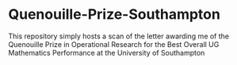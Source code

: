 # Quenouille-Prize-Southampton
This repository simply hosts a scan of the letter awarding me of the Quenouille Prize in Operational Research for the Best Overall UG Mathematics Performance at the University of Southampton

